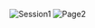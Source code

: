 ![Session1](https://user-images.githubusercontent.com/58509908/115711400-13a38100-a391-11eb-8629-febab03489b1.jpg)
![Page2](https://user-images.githubusercontent.com/58509908/115711527-3d5ca800-a391-11eb-8aa6-e03d471379b7.jpg)
